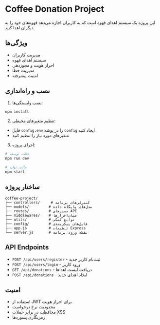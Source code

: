 # Coffee Donation Project

این پروژه یک سیستم اهدای قهوه است که به کاربران اجازه می‌دهد قهوه‌های خود را به دیگران اهدا کنند.

## ویژگی‌ها

- مدیریت کاربران
- سیستم اهدای قهوه
- احراز هویت و مجوزدهی
- مدیریت خطا
- امنیت پیشرفته

## نصب و راه‌اندازی

1. نصب وابستگی‌ها:

```bash
npm install
```

2. تنظیم متغیرهای محیطی:

- فایل `config.env` را در پوشه `config` ایجاد کنید
- متغیرهای مورد نیاز را تنظیم کنید

3. اجرای پروژه:

```bash
# حالت توسعه
npm run dev

# حالت تولید
npm start
```

## ساختار پروژه

```
coffee-project/
├── controllers/     # کنترلرهای برنامه
├── models/         # مدل‌های پایگاه داده
├── routes/         # مسیرهای API
├── middlewares/    # میان‌افزارها
├── utils/          # توابع کمکی
├── config/         # فایل‌های پیکربندی
├── app.js          # تنظیمات Express
└── server.js       # نقطه ورود برنامه
```

## API Endpoints

- `POST /api/users/register` - ثبت‌نام کاربر جدید
- `POST /api/users/login` - ورود کاربر
- `GET /api/donations` - دریافت لیست اهداها
- `POST /api/donations` - ایجاد اهدای جدید

## امنیت

- استفاده از JWT برای احراز هویت
- محدودیت نرخ درخواست
- محافظت در برابر حملات XSS
- رمزنگاری پسوردها
